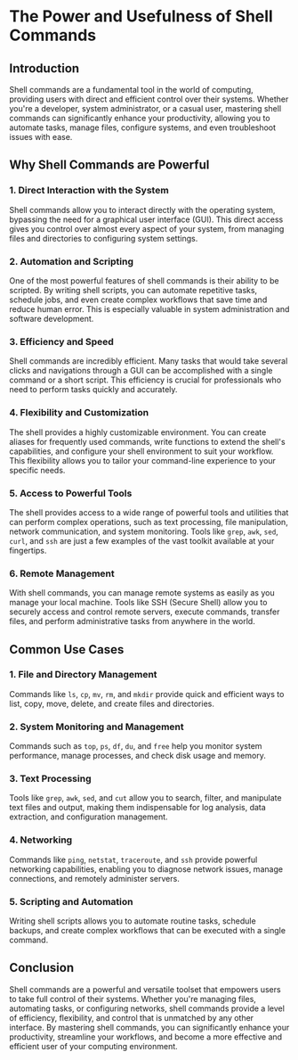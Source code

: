<h1>The Power and Usefulness of Shell Commands</h1>

<h2>Introduction</h2>
<p>Shell commands are a fundamental tool in the world of computing, providing users with direct and efficient control over their systems. Whether you're a developer, system administrator, or a casual user, mastering shell commands can significantly enhance your productivity, allowing you to automate tasks, manage files, configure systems, and even troubleshoot issues with ease.</p>

<h2>Why Shell Commands are Powerful</h2>

<h3>1. Direct Interaction with the System</h3>
<p>Shell commands allow you to interact directly with the operating system, bypassing the need for a graphical user interface (GUI). This direct access gives you control over almost every aspect of your system, from managing files and directories to configuring system settings.</p>

<h3>2. Automation and Scripting</h3>
<p>One of the most powerful features of shell commands is their ability to be scripted. By writing shell scripts, you can automate repetitive tasks, schedule jobs, and even create complex workflows that save time and reduce human error. This is especially valuable in system administration and software development.</p>

<h3>3. Efficiency and Speed</h3>
<p>Shell commands are incredibly efficient. Many tasks that would take several clicks and navigations through a GUI can be accomplished with a single command or a short script. This efficiency is crucial for professionals who need to perform tasks quickly and accurately.</p>

<h3>4. Flexibility and Customization</h3>
<p>The shell provides a highly customizable environment. You can create aliases for frequently used commands, write functions to extend the shell's capabilities, and configure your shell environment to suit your workflow. This flexibility allows you to tailor your command-line experience to your specific needs.</p>

<h3>5. Access to Powerful Tools</h3>
<p>The shell provides access to a wide range of powerful tools and utilities that can perform complex operations, such as text processing, file manipulation, network communication, and system monitoring. Tools like <code>grep</code>, <code>awk</code>, <code>sed</code>, <code>curl</code>, and <code>ssh</code> are just a few examples of the vast toolkit available at your fingertips.</p>

<h3>6. Remote Management</h3>
<p>With shell commands, you can manage remote systems as easily as you manage your local machine. Tools like SSH (Secure Shell) allow you to securely access and control remote servers, execute commands, transfer files, and perform administrative tasks from anywhere in the world.</p>

<h2>Common Use Cases</h2>

<h3>1. File and Directory Management</h3>
<p>Commands like <code>ls</code>, <code>cp</code>, <code>mv</code>, <code>rm</code>, and <code>mkdir</code> provide quick and efficient ways to list, copy, move, delete, and create files and directories.</p>

<h3>2. System Monitoring and Management</h3>
<p>Commands such as <code>top</code>, <code>ps</code>, <code>df</code>, <code>du</code>, and <code>free</code> help you monitor system performance, manage processes, and check disk usage and memory.</p>

<h3>3. Text Processing</h3>
<p>Tools like <code>grep</code>, <code>awk</code>, <code>sed</code>, and <code>cut</code> allow you to search, filter, and manipulate text files and output, making them indispensable for log analysis, data extraction, and configuration management.</p>

<h3>4. Networking</h3>
<p>Commands like <code>ping</code>, <code>netstat</code>, <code>traceroute</code>, and <code>ssh</code> provide powerful networking capabilities, enabling you to diagnose network issues, manage connections, and remotely administer servers.</p>

<h3>5. Scripting and Automation</h3>
<p>Writing shell scripts allows you to automate routine tasks, schedule backups, and create complex workflows that can be executed with a single command.</p>

<h2>Conclusion</h2>
<p>Shell commands are a powerful and versatile toolset that empowers users to take full control of their systems. Whether you're managing files, automating tasks, or configuring networks, shell commands provide a level of efficiency, flexibility, and control that is unmatched by any other interface. By mastering shell commands, you can significantly enhance your productivity, streamline your workflows, and become a more effective and efficient user of your computing environment.</p>

